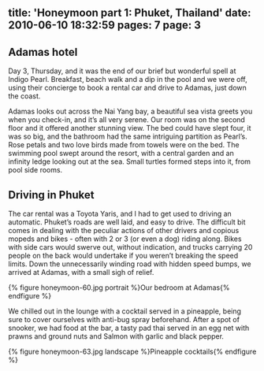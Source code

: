 title: 'Honeymoon part 1: Phuket, Thailand'
date: 2010-06-10 18:32:59
pages: 7
page: 3
---

## Adamas hotel

Day 3, Thursday, and it was the end of our brief but wonderful spell at Indigo Pearl. Breakfast, beach walk and a dip in the pool and we were off, using their concierge to book a rental car and drive to Adamas, just down the coast.

Adamas looks out across the Nai Yang bay, a beautiful sea vista greets you when you check-in, and it’s all very serene. Our room was on the second floor and it offered another stunning view. The bed could have slept four, it was so big, and the bathroom had the same intriguing partition as Pearl’s. Rose petals and two love birds made from towels were on the bed. The swimming pool swept around the resort, with a central garden and an infinity ledge looking out at the sea. Small turtles formed steps into it, from pool side rooms.

## Driving in Phuket

The car rental was a Toyota Yaris, and I had to get used to driving an automatic. Phuket’s roads are well laid, and easy to drive. The difficult bit comes in dealing with the peculiar actions of other drivers and copious mopeds and bikes - often with 2 or 3 (or even a dog) riding along. Bikes with side cars would swerve out, without indication, and trucks carrying 20 people on the back would undertake if you weren’t breaking the speed limits. Down the unnecessarily winding road with hidden speed bumps, we arrived at Adamas, with a small sigh of relief.

{% figure honeymoon-60.jpg portrait %}Our bedroom at Adamas{% endfigure %}

We chilled out in the lounge with a cocktail served in a pineapple, being sure to cover ourselves with anti-bug spray beforehand. After a spot of snooker, we had food at the bar, a tasty pad thai served in an egg net with prawns and ground nuts and Salmon with garlic and black pepper.

{% figure honeymoon-63.jpg landscape %}Pineapple cocktails{% endfigure %}
